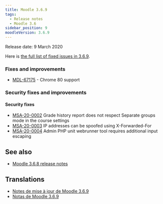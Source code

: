 ```yaml
---
title: Moodle 3.6.9
tags:
  - Release notes
  - Moodle 3.6
sidebar_position: 9
moodleVersion: 3.6.9
---
```


Release date: 9 March 2020

Here is [the full list of fixed issues in 3.6.9](https://tracker.moodle.org/secure/IssueNavigator!executeAdvanced.jspa?jqlQuery=project+%3D+mdl+AND+resolution+%3D+fixed+AND+fixVersion+in+%28%223.6.9%22%29+ORDER+BY+priority+DESC&runQuery=true&clear=true).

### Fixes and improvements

- [MDL-67175](https://tracker.moodle.org/browse/MDL-67175) - Chrome 80 support

### Security  fixes and improvements

#### Security fixes

- [MSA-20-0002](https://moodle.org/mod/forum/discuss.php?d=398350) Grade history report does not respect Separate groups mode in the course settings
- [MSA-20-0003](https://moodle.org/mod/forum/discuss.php?d=398351) IP addresses can be spoofed using X-Forwarded-For
- [MSA-20-0004](https://moodle.org/mod/forum/discuss.php?d=398352) Admin PHP unit webrunner tool requires additional input escaping

## See also

- [Moodle 3.6.8 release notes](./3.6.8.md)

## Translations

- [Notes de mise à jour de Moodle 3.6.9](https://docs.moodle.org/fr/Notes_de_mise_à_jour_de_Moodle_3.6.9)
- [Notas de Moodle 3.6.9](https://docs.moodle.org/es/Notas_de_Moodle_3.6.9)
